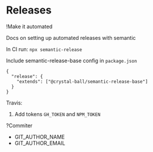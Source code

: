 # Releases

!Make it automated

Docs on setting up automated releases with semantic

In CI run: `npx semantic-release`

Include semantic-release-base config in `package.json`

```
{
  "release": {
    "extends": ["@crystal-ball/semantic-release-base"]
  }
}
```

Travis:

1. Add tokens `GH_TOKEN` and `NPM_TOKEN`

?Commiter

- GIT_AUTHOR_NAME
- GIT_AUTHOR_EMAIL
